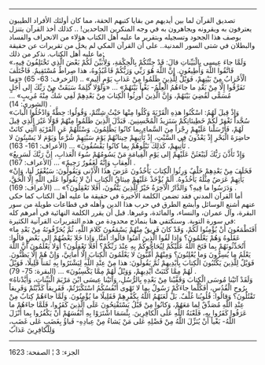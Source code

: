 ------------------------------------------------------------------------

تصديق القرآن لما بين أيديهم من بقايا كتبهم الحقة، مما كان أولئك الأفراد
الطيبون يعترفون به ويقرونه ويجاهرون به في وجه المنكرين الجاحدين! .. كذلك
أخذ القرآن يتنزل بوصف هذا الجحود وتسجيله وبتقرير ما عليه أهل الكتاب
هؤلاء من الانحراف والفساد والبطلان في شتى السور المدنية.. على أن القرآن
المكي لم يخل من تقريرات عن حقيقة ما عليه أهل الكتاب. نذكر من ذلك:  
«وَلَمَّا جاءَ عِيسى بِالْبَيِّناتِ قالَ: قَدْ جِئْتُكُمْ بِالْحِكْمَةِ، وَلِأُبَيِّنَ لَكُمْ بَعْضَ الَّذِي
تَخْتَلِفُونَ فِيهِ، فَاتَّقُوا اللَّهَ وَأَطِيعُونِ. إِنَّ اللَّهَ هُوَ رَبِّي وَرَبُّكُمْ فَاعْبُدُوهُ، هذا صِراطٌ
مُسْتَقِيمٌ. فَاخْتَلَفَ الْأَحْزابُ مِنْ بَيْنِهِمْ، فَوَيْلٌ لِلَّذِينَ ظَلَمُوا مِنْ عَذابِ يَوْمٍ أَلِيمٍ» ..
(الزخرف: 63- 65) «وَما تَفَرَّقُوا إِلَّا مِنْ بَعْدِ ما جاءَهُمُ الْعِلْمُ- بَغْياً بَيْنَهُمْ» ...
«وَلَوْلا كَلِمَةٌ سَبَقَتْ مِنْ رَبِّكَ إِلى أَجَلٍ مُسَمًّى لَقُضِيَ بَيْنَهُمْ، وَإِنَّ الَّذِينَ أُورِثُوا الْكِتابَ
مِنْ بَعْدِهِمْ لَفِي شَكٍّ مِنْهُ مُرِيبٍ» ... (الشورى: 14) .  
«وَإِذْ قِيلَ لَهُمُ: اسْكُنُوا هذِهِ الْقَرْيَةَ وَكُلُوا مِنْها حَيْثُ شِئْتُمْ، وَقُولُوا: حِطَّةٌ وَادْخُلُوا
الْبابَ سُجَّداً نَغْفِرْ لَكُمْ خَطِيئاتِكُمْ سَنَزِيدُ الْمُحْسِنِينَ. فَبَدَّلَ الَّذِينَ ظَلَمُوا مِنْهُمْ قَوْلًا
غَيْرَ الَّذِي قِيلَ لَهُمْ، فَأَرْسَلْنا عَلَيْهِمْ رِجْزاً مِنَ السَّماءِ بِما كانُوا يَظْلِمُونَ. وَسْئَلْهُمْ
عَنِ الْقَرْيَةِ الَّتِي كانَتْ حاضِرَةَ الْبَحْرِ إِذْ يَعْدُونَ فِي السَّبْتِ، إِذْ تَأْتِيهِمْ حِيتانُهُمْ يَوْمَ
سَبْتِهِمْ شُرَّعاً وَيَوْمَ لا يَسْبِتُونَ لا تَأْتِيهِمْ، كَذلِكَ نَبْلُوهُمْ بِما كانُوا يَفْسُقُونَ» ...
(الأعراف: 161- 163) .  
«وَإِذْ تَأَذَّنَ رَبُّكَ لَيَبْعَثَنَّ عَلَيْهِمْ إِلى يَوْمِ الْقِيامَةِ مَنْ يَسُومُهُمْ سُوءَ الْعَذابِ، إِنَّ رَبَّكَ
لَسَرِيعُ الْعِقابِ وَإِنَّهُ لَغَفُورٌ رَحِيمٌ» ... (الأعراف: 167) .  
«فَخَلَفَ مِنْ بَعْدِهِمْ خَلْفٌ وَرِثُوا الْكِتابَ يَأْخُذُونَ عَرَضَ هذَا الْأَدْنى وَيَقُولُونَ: سَيُغْفَرُ
لَنا، وَإِنْ يَأْتِهِمْ عَرَضٌ مِثْلُهُ يَأْخُذُوهُ. أَلَمْ يُؤْخَذْ عَلَيْهِمْ مِيثاقُ الْكِتابِ أَنْ لا يَقُولُوا
عَلَى اللَّهِ إِلَّا الْحَقَّ، وَدَرَسُوا ما فِيهِ؟ وَالدَّارُ الْآخِرَةُ خَيْرٌ لِلَّذِينَ يَتَّقُونَ، أَفَلا
تَعْقِلُونَ؟» ... (الأعراف: 169) .  
أما القرآن المدني فقد تضمن الكلمة الأخيرة في حقيقة ما عليه أهل الكتاب
كما حكى عنهم أشنع الوسائل وأبشع الطرق في حرب هذا الدين وأهله في قطاعات
طويلة من سور البقرة، وآل عمران، والنساء، والمائدة، وغيرها. قبل أن يقرر
الكلمة النهائية في أمرهم كله في سورة التوبة. وسنكتفي هنا بنماذج محدودة
من هذه التقريرات القرآنية الكثيرة:  
«أَفَتَطْمَعُونَ أَنْ يُؤْمِنُوا لَكُمْ، وَقَدْ كانَ فَرِيقٌ مِنْهُمْ يَسْمَعُونَ كَلامَ اللَّهِ، ثُمَّ يُحَرِّفُونَهُ
مِنْ بَعْدِ ما عَقَلُوهُ وَهُمْ يَعْلَمُونَ؟ وَإِذا لَقُوا الَّذِينَ آمَنُوا قالُوا: آمَنَّا. وَإِذا خَلا
بَعْضُهُمْ إِلى بَعْضٍ قالُوا: أَتُحَدِّثُونَهُمْ بِما فَتَحَ اللَّهُ عَلَيْكُمْ لِيُحَاجُّوكُمْ بِهِ عِنْدَ رَبِّكُمْ؟
أَفَلا تَعْقِلُونَ؟ أَوَلا يَعْلَمُونَ أَنَّ اللَّهَ يَعْلَمُ ما يُسِرُّونَ وَما يُعْلِنُونَ؟ وَمِنْهُمْ أُمِّيُّونَ
لا يَعْلَمُونَ الْكِتابَ إِلَّا أَمانِيَّ، وَإِنْ هُمْ إِلَّا يَظُنُّونَ. فَوَيْلٌ لِلَّذِينَ يَكْتُبُونَ الْكِتابَ
بِأَيْدِيهِمْ ثُمَّ يَقُولُونَ: هذا مِنْ عِنْدِ اللَّهِ لِيَشْتَرُوا بِهِ ثَمَناً قَلِيلًا، فَوَيْلٌ لَهُمْ مِمَّا
كَتَبَتْ أَيْدِيهِمْ، وَوَيْلٌ لَهُمْ مِمَّا يَكْسِبُونَ» ... (البقرة: 75- 79) .  
«وَلَقَدْ آتَيْنا مُوسَى الْكِتابَ وَقَفَّيْنا مِنْ بَعْدِهِ بِالرُّسُلِ، وَآتَيْنا عِيسَى ابْنَ مَرْيَمَ
الْبَيِّناتِ، وَأَيَّدْناهُ بِرُوحِ الْقُدُسِ، أَفَكُلَّما جاءَكُمْ رَسُولٌ بِما لا تَهْوى أَنْفُسُكُمُ
اسْتَكْبَرْتُمْ، فَفَرِيقاً كَذَّبْتُمْ وَفَرِيقاً تَقْتُلُونَ؟ وَقالُوا: قُلُوبُنا غُلْفٌ. بَلْ لَعَنَهُمُ اللَّهُ
بِكُفْرِهِمْ فَقَلِيلًا ما يُؤْمِنُونَ. وَلَمَّا جاءَهُمْ كِتابٌ مِنْ عِنْدِ اللَّهِ مُصَدِّقٌ لِما مَعَهُمْ،
وَكانُوا مِنْ قَبْلُ يَسْتَفْتِحُونَ عَلَى الَّذِينَ كَفَرُوا، فَلَمَّا جاءَهُمْ ما عَرَفُوا كَفَرُوا بِهِ،
فَلَعْنَةُ اللَّهِ عَلَى الْكافِرِينَ. بِئْسَمَا اشْتَرَوْا بِهِ أَنْفُسَهُمْ أَنْ يَكْفُرُوا بِما أَنْزَلَ اللَّهُ-
بَغْياً أَنْ يُنَزِّلَ اللَّهُ مِنْ فَضْلِهِ عَلى مَنْ يَشاءُ مِنْ عِبادِهِ- فَباؤُ بِغَضَبٍ عَلى غَضَبٍ،
وَلِلْكافِرِينَ عَذابٌ

------------------------------------------------------------------------

الجزء: 3 ¦ الصفحة: 1623
